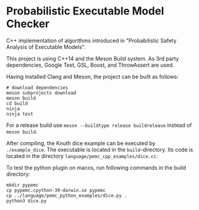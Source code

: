 # Probabilistic Executable Model Checker

C++ implementation of algorithms introduced in
"Probabilistic Safety Analysis of Executable Models".

This project is using C++14 and the Meson Build system.
As 3rd party dependencies, Google Test, GSL, Boost, and ThrowAssert are used.

Having installed Clang and Meson, the project can be built as follows:
```
# download dependencies
meson subprojects download
meson build
cd build
ninja
ninja test
```

For a release build use `meson --buildtype release buildrelease` instead of `meson build`.

After compiling, the Knuth dice example can be executed by `./example_dice`. The executable is located in the `build`-directory. Its code is located in the directory `language/pemc_cpp_examples/dice.cc`.


To test the python plugin on macos, run following commands in the build directory:
```
mkdir pypemc
cp pypemc.cpython-39-darwin.so pypemc
cp ../language/pemc_python_examples/dice.py .
python3 dice.py
``` 